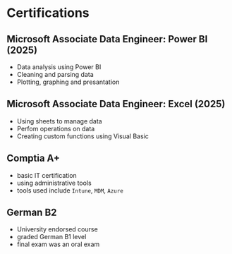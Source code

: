 # Certifications

## Microsoft Associate Data Engineer: Power BI (2025)

- Data analysis using Power BI
- Cleaning and parsing data
- Plotting, graphing and presantation

## Microsoft Associate Data Engineer: Excel (2025)

- Using sheets to manage data
- Perfom operations on data
- Creating custom functions using Visual Basic

## Comptia A+

- basic IT certification
- using administrative tools
- tools used include `Intune`, `MDM`, `Azure`

## German B2

- University endorsed course
- graded German B1 level
- final exam was an oral exam

